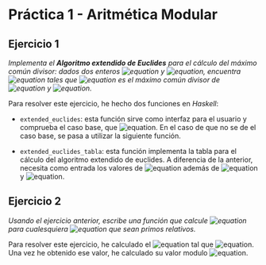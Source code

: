 # Práctica 1 - Aritmética Modular

## Ejercicio 1

_Implementa el **Algoritmo extendido de Euclides** para el cálculo del máximo común divisor: dados dos enteros
![equation](http://mathurl.com/25elof5.png) y ![equation](http://mathurl.com/25js5ug.png), encuentra ![equation](http://mathurl.com/h8ppwby.png) tales que ![equation](http://mathurl.com/gtyjyot.png) es el máximo común divisor de ![equation](http://mathurl.com/25elof5.png) y ![equation](http://mathurl.com/25js5ug.png)._

Para resolver este ejercicio, he hecho dos funciones en _Haskell_: 

- `extended_euclides`: esta función sirve como interfaz para el usuario y comprueba el caso base, que ![equation](http://mathurl.com/zoohk97.png). En el caso de que no se de el caso base, se pasa a utilizar la siguiente función.

- `extended_euclides_tabla`: esta función implementa la tabla para el cálculo del algoritmo extendido de euclides. A diferencia de la anterior, necesita como entrada los valores de ![equation](http://mathurl.com/glwyhq6.png) además de ![equation](http://mathurl.com/25elof5.png) y ![equation](http://mathurl.com/25js5ug.png).

## Ejercicio 2

_Usando el ejercicio anterior, escribe una función que calcule ![equation](http://mathurl.com/hhcnwnr.png) para cualesquiera ![equation](http://mathurl.com/jku6bzf.png) que sean primos relativos._

Para resolver este ejercicio, he calculado el ![equation](http://mathurl.com/26qs3uq.png) tal que ![equation](http://mathurl.com/gtyjyot.png). Una vez he obtenido ese valor, he calculado su valor modulo ![equation](http://mathurl.com/25js5ug.png).
